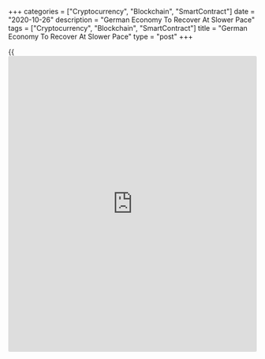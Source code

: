 +++
categories = ["Cryptocurrency", "Blockchain", "SmartContract"]
date = "2020-10-26"
description = "German Economy To Recover At Slower Pace"
tags = ["Cryptocurrency", "Blockchain", "SmartContract"]
title = "German Economy To Recover At Slower Pace"
type = "post"
+++

{{<iframe id="large-banner" src="https://www.bounty.group/#slide=20.0" width="100%" height="600" scrolling="no" style="border: 0px solid rgb(216, 221, 230); border-radius: 3px;">}}

The German economic recovery is likely to continue in the current
quarter, albeit at a much slower pace, Bundesbank said in its monthly
report on Monday.  
  
The central bank said economic output is likely to have risen sharply in
the third quarter.

Gross domestic product could have made up for a little more than half of
the drastic slump in the first half of the year, Bundesbank observed.
Nevertheless, around 5 percent are still missing compared to the pre-
crisis level from the last quarter of 2019.

According to ifo survey, sectors such as the hospitality industry in
particular are likely to be affected by the recent sharp rise in the
number of infections and the containment measures that have therefore
been expanded in some regions.

The experts assumed that economic output will only increase
comparatively little in the current quarter, Bundesbank said.

For comments and feedback [contact](https://www.playgroundfx.com/contact/): editorial@rtt[news](https://www.letsplayfx.com/blog/forex-news-website/).com

[Economic News][1]

 **What parts of the world are seeing the best (and worst) economic
performances lately? Click[here][2] to check out our [Econ Scorecard][2]
and find out! See up-to-the-moment [ranking](https://www.playgroundfx.com/blog/crypto-exchange-ranking/)s for the best and worst
performers in [GDP][2], [unemployment rate][3], [inflation][4] and much
more.**

   1. www.rtt[news](https://www.letsplayfx.com/blog/forex-news-website/).com/Content/EconomicNews.aspx
   2. www.rtt[news](https://www.letsplayfx.com/blog/forex-news-website/).com/economic-scorecard/world-rank/GDP/highest-performance.aspx
   3. www.rtt[news](https://www.letsplayfx.com/blog/forex-news-website/).com/economic-scorecard/world-rank/unemployment-rate/lowest-performance.aspx
   4. www.rtt[news](https://www.letsplayfx.com/blog/forex-news-website/).com/economic-scorecard/world-rank/CPI/highest-performance.aspx